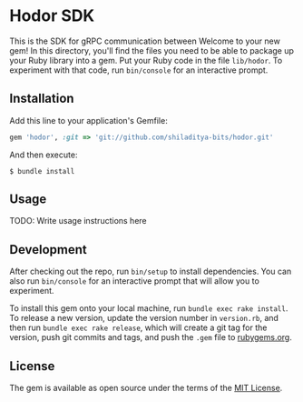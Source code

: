 # Hodor SDK

This is the SDK for gRPC communication between 
Welcome to your new gem! In this directory, you'll find the files you need to be able to package up your Ruby library into a gem. Put your Ruby code in the file `lib/hodor`. To experiment with that code, run `bin/console` for an interactive prompt.

## Installation

Add this line to your application's Gemfile:

```ruby
gem 'hodor', :git => 'git://github.com/shiladitya-bits/hodor.git'
```

And then execute:

    $ bundle install

## Usage

TODO: Write usage instructions here

## Development

After checking out the repo, run `bin/setup` to install dependencies. You can also run `bin/console` for an interactive prompt that will allow you to experiment.

To install this gem onto your local machine, run `bundle exec rake install`. To release a new version, update the version number in `version.rb`, and then run `bundle exec rake release`, which will create a git tag for the version, push git commits and tags, and push the `.gem` file to [rubygems.org](https://rubygems.org).

## License

The gem is available as open source under the terms of the [MIT License](http://opensource.org/licenses/MIT).

